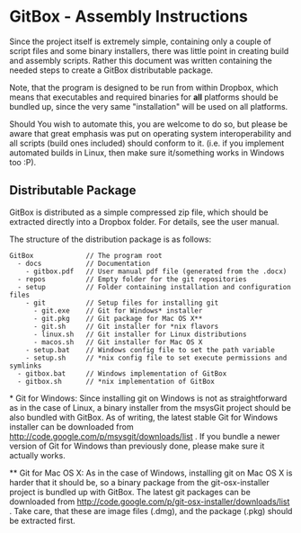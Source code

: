   GitBox - Assembly Instructions
==================================

Since the project itself is extremely simple, containing only a couple of script
files and some binary installers, there was little point in creating build and
assembly scripts. Rather this document was written containing the needed steps
to create a GitBox distributable package.

Note, that the program is designed to be run from within Dropbox, which means
that executables and required binaries for **all** platforms should be bundled up,
since the very same "installation" will be used on all platforms.

Should You wish to automate this, you are welcome to do so, but please be aware
that great emphasis was put on operating system interoperability and all scripts
(build ones included) should conform to it. (i.e. if you implement automated
builds in Linux, then make sure it/something works in Windows too :P).


  Distributable Package
-------------------------

GitBox is distributed as a simple compressed zip file, which should be extracted
directly into a Dropbox folder. For details, see the user manual.

The structure of the distribution package is as follows:

    GitBox             // The program root
      - docs           // Documentation
        - gitbox.pdf   // User manual pdf file (generated from the .docx)
      - repos          // Empty folder for the git repositories
      - setup          // Folder containing installation and configuration files 
        - git          // Setup files for installing git
          - git.exe    // Git for Windows* installer
          - git.pkg    // Git package for Mac OS X**
          - git.sh     // Git installer for *nix flavors
          - linux.sh   // Git installer for Linux distributions
          - macos.sh   // Git installer for Mac OS X
        - setup.bat    // Windows config file to set the path variable
        - setup.sh     // *nix config file to set execute permissions and symlinks
      - gitbox.bat     // Windows implementation of GitBox
      - gitbox.sh      // *nix implementation of GitBox
  
\* Git for Windows: Since installing git on Windows is not as straightforward as
in the case of Linux, a binary installer from the msysGit project should be also
bundled with GitBox. As of writing, the latest stable Git for Windows installer
can be downloaded from http://code.google.com/p/msysgit/downloads/list . If you
bundle a newer version of Git for Windows than previously done, please make sure
it actually works.

\** Git for Mac OS X: As in the case of Windows, installing git on Mac OS X is
harder that it should be, so a binary package from the git-osx-installer project
is bundled up with GitBox. The latest git packages can be downloaded from
http://code.google.com/p/git-osx-installer/downloads/list . Take care, that these
are image files (.dmg), and the package (.pkg) should be extracted first.
